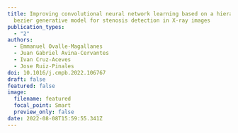 ```yaml
---
title: Improving convolutional neural network learning based on a hierarchical
  bezier generative model for stenosis detection in X-ray images
publication_types:
  - "2"
authors:
  - Emmanuel Ovalle-Magallanes
  - Juan Gabriel Avina-Cervantes
  - Ivan Cruz-Aceves
  - Jose Ruiz-Pinales
doi: 10.1016/j.cmpb.2022.106767
draft: false
featured: false
image:
  filename: featured
  focal_point: Smart
  preview_only: false
date: 2022-08-08T15:59:55.341Z
---
```

